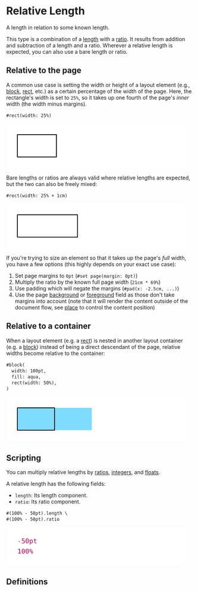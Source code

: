 
# Relative Length

A length in relation to some known length.

This type is a combination of a
[length](/reference/layout/length/ "length") with a
[ratio](/reference/layout/ratio/ "ratio"). It results from addition and
subtraction of a length and a ratio. Wherever a relative length is
expected, you can also use a bare length or ratio.

## Relative to the page

A common use case is setting the width or height of a layout element
(e.g., [block](/reference/layout/block/ "block"),
[rect](/reference/visualize/rect/ "rect"), etc.) as a certain percentage
of the width of the page. Here, the rectangle's width is set to
<span class="typ-num">`25%`</span>, so it takes up one fourth of the
page's *inner* width (the width minus margins).

<div class="previewed-code">

    #rect(width: 25%)

<div class="preview">

![Preview](/assets/4d00e48a14d2fa6bbfde5bd85623a199.png)

</div>

</div>

Bare lengths or ratios are always valid where relative lengths are
expected, but the two can also be freely mixed:

<div class="previewed-code">

    #rect(width: 25% + 1cm)

<div class="preview">

![Preview](/assets/9dd66f878a23031069f8f03df39872fa.png)

</div>

</div>

If you're trying to size an element so that it takes up the page's
*full* width, you have a few options (this highly depends on your exact
use case):

1.  Set page margins to <span class="typ-num">`0pt`</span>
    (<span class="typ-key">`#`</span><span class="typ-key">`set`</span>` `<span class="typ-func">`page`</span><span class="typ-punct">`(`</span>`margin`<span class="typ-punct">`:`</span>` `<span class="typ-num">`0pt`</span><span class="typ-punct">`)`</span>)
2.  Multiply the ratio by the known full page width
    (<span class="typ-num">`21cm`</span>` `<span class="typ-op">`*`</span>` `<span class="typ-num">`69%`</span>)
3.  Use padding which will negate the margins
    (<span class="typ-func">`#`</span><span class="typ-func">`pad`</span><span class="typ-punct">`(`</span>`x`<span class="typ-punct">`:`</span>` `<span class="typ-op">`-`</span><span class="typ-num">`2.5cm`</span><span class="typ-punct">`,`</span>` `<span class="typ-op">`..`</span><span class="typ-punct">`.`</span><span class="typ-punct">`)`</span>)
4.  Use the page
    [background](/reference/layout/page/#parameters-background) or
    [foreground](/reference/layout/page/#parameters-foreground) field as
    those don't take margins into account (note that it will render the
    content outside of the document flow, see
    [place](/reference/layout/place/ "place") to control the content
    position)

## Relative to a container

When a layout element (e.g. a [rect](/reference/visualize/rect/ "rect"))
is nested in another layout container (e.g. a
[block](/reference/layout/block/ "block")) instead of being a direct
descendant of the page, relative widths become relative to the
container:

<div class="previewed-code">

    #block(
      width: 100pt,
      fill: aqua,
      rect(width: 50%),
    )

<div class="preview">

![Preview](/assets/402d58027e654e20b23526448886fb40.png)

</div>

</div>

## Scripting

You can multiply relative lengths by [ratios](/reference/layout/ratio/),
[integers](/reference/foundations/int/), and
[floats](/reference/foundations/float/).

A relative length has the following fields:

- `length`: Its length component.
- `ratio`: Its ratio component.

<div class="previewed-code">

    #(100% - 50pt).length \
    #(100% - 50pt).ratio

<div class="preview">

![Preview](/assets/d770a260705b27902b61e33e8c0a5f28.png)

</div>

</div>


## Definitions

